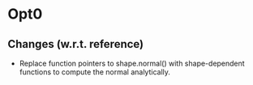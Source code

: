 # Opt0

## Changes (w.r.t. reference)
- Replace function pointers to shape.normal() with shape-dependent functions to compute the normal analytically.
